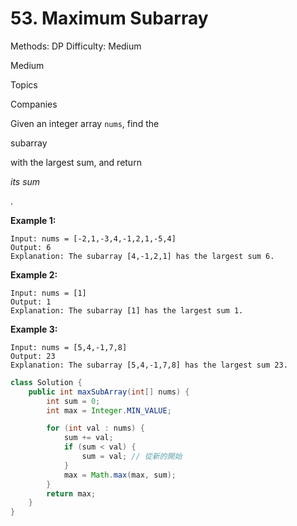 # 53. Maximum Subarray

Methods: DP
Difficulty: Medium

Medium

Topics

Companies

Given an integer array `nums`, find the

subarray

with the largest sum, and return

*its sum*

.

**Example 1:**

```
Input: nums = [-2,1,-3,4,-1,2,1,-5,4]
Output: 6
Explanation: The subarray [4,-1,2,1] has the largest sum 6.

```

**Example 2:**

```
Input: nums = [1]
Output: 1
Explanation: The subarray [1] has the largest sum 1.

```

**Example 3:**

```
Input: nums = [5,4,-1,7,8]
Output: 23
Explanation: The subarray [5,4,-1,7,8] has the largest sum 23.
```

```java
class Solution {
    public int maxSubArray(int[] nums) {
        int sum = 0;
        int max = Integer.MIN_VALUE;

        for (int val : nums) {
            sum += val;
            if (sum < val) {
                sum = val; // 從新的開始
            }
            max = Math.max(max, sum);
        }
        return max;
    }
}
```